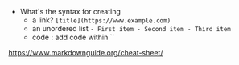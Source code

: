 * What's the syntax for creating
  - a link? `[title](https://www.example.com)`
  - an unordered list `- First item
                     - Second item
                     - Third item`
  - code : add code within ``










https://www.markdownguide.org/cheat-sheet/
